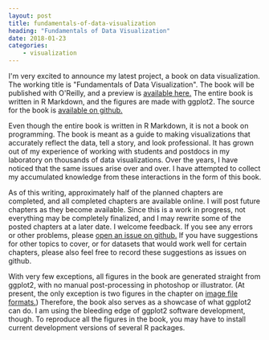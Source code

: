 ```yaml
---
layout: post
title: fundamentals-of-data-visualization
heading: "Fundamentals of Data Visualization"
date: 2018-01-23
categories: 
    - visualization
---
```


I'm very excited to announce my latest project, a book on data visualization. The working title is "Fundamentals of Data Visualization". The book will be published with O'Reilly, and a preview is [available here.](http://serialmentor.com/dataviz/)  The entire book is written in R Markdown, and the figures are made with ggplot2. The source for the book is [available on github.](https://github.com/clauswilke/dataviz)

<!--more-->

Even though the entire book is written in R Markdown, it is not a book on programming. The book is meant as a guide to making visualizations that accurately reflect the data, tell a story, and look professional. It has grown out of my experience of working with students and postdocs in my laboratory on thousands of data visualizations. Over the years, I have noticed that the same issues arise over and over. I have attempted to collect my accumulated knowledge from these interactions in the form of this book.

As of this writing, approximately half of the planned chapters are completed, and all completed chapters are available online. I will post future chapters as they become available. Since this is a work in progress, not everything may be completely finalized, and I may rewrite some of the posted chapters at a later date. I welcome feedback. If you see any errors or other problems, please [open an issue on github.](https://github.com/clauswilke/dataviz/issues) If you have suggestions for other topics to cover, or for datasets that would work well for certain chapters, please also feel free to record these suggestions as issues on github.

With very few exceptions, all figures in the book are generated straight from ggplot2, with no manual post-processing in photoshop or illustrator. (At present, the only exception is two figures in the chapter on [image file formats.](http://serialmentor.com/dataviz/image-file-formats.html)) Therefore, the book also serves as a showcase of what ggplot2 can do. I am using the bleeding edge of ggplot2 software development, though. To reproduce all the figures in the book, you may have to install current development versions of several R packages.
